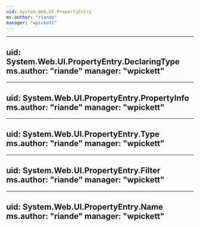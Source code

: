 ```yaml
---
uid: System.Web.UI.PropertyEntry
ms.author: "riande"
manager: "wpickett"
---
```


---
uid: System.Web.UI.PropertyEntry.DeclaringType
ms.author: "riande"
manager: "wpickett"
---

---
uid: System.Web.UI.PropertyEntry.PropertyInfo
ms.author: "riande"
manager: "wpickett"
---

---
uid: System.Web.UI.PropertyEntry.Type
ms.author: "riande"
manager: "wpickett"
---

---
uid: System.Web.UI.PropertyEntry.Filter
ms.author: "riande"
manager: "wpickett"
---

---
uid: System.Web.UI.PropertyEntry.Name
ms.author: "riande"
manager: "wpickett"
---
